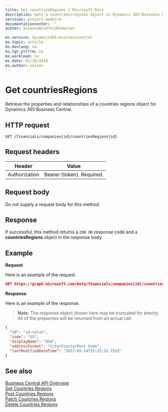 ```yaml
---
title: Get countriesRegions | Microsoft Docs
description: Gets a countries/regions object in Dynamics 365 Business Central.
services: project-madeira
documentationcenter: ''
author: SusanneWindfeldPedersen

ms.service: dynamics365-businesscentral
ms.topic: article
ms.devlang: na
ms.tgt_pltfrm: na
ms.workload: na
ms.date: 03/19/2018
ms.author: solsen
---
```


# Get countriesRegions
Retrieve the properties and relationships of a countries regions object for Dynamics 365 Business Central.

## HTTP request
```
GET /financials/companies{id}/countriesRegions{id}
```

## Request headers
|Header|Value|
|------|-----|
|Authorization  |Bearer {token}. Required. |

## Request body
Do not supply a request body for this method.

## Response
If successful, this method returns a ```200 OK``` response code and a **countriesRegions** object in the response body.

## Example

**Request**

Here is an example of the request.
```json
GET https://graph.microsoft.com/beta/financials/companies{id}/countriesRegions{id}
```

**Response**

Here is an example of the response. 

> **Note**: The response object shown here may be truncated for brevity. All of the properties will be returned from an actual call.

```json
{
  "id": "id-value",
  "code": "US",
  "displayName": "USA",
  "addressFormat": "City+County+Post Code",
  "lastModifiedDateTime": "2017-03-14T15:22:31.753Z"
}
```


## See also
[Business Central API Overview](../dynamics-business-central-concept-overview.md)  
[Get Countries Regions](../resources/dynamics_countriesregions.md)  
[Post Countries Regions](dynamics_create_countriesregions.md)  
[Patch Countries Regions](dynamics_countriesregions_update.md)  
[Delete Countries Regions](dynamics_countriesregions_delete.md)  